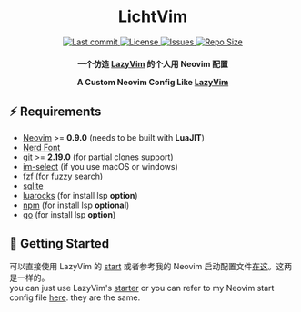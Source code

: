 <h1 align="center">
  LichtVim
</h1>

<div align="center"><p>
    <a href="https://github.com/leisurelicht/LichtVim/pulse">
      <img alt="Last commit" src="https://img.shields.io/github/last-commit/leisurelicht/LichtVim?style=flat-square&logo=starship&color=8bd5ca&logoColor=D9E0EE&labelColor=302D41"/>
    </a>
    <a href="https://github.com/leisurelicht/LichtVim/blob/main/LICENSE">
      <img alt="License" src="https://img.shields.io/github/license/leisurelicht/LichtVim?style=flat-square&logo=starship&color=ee999f&logoColor=D9E0EE&labelColor=302D41" />
    </a>
    <a href="https://github.com/leisurelicht/LichtVim/issues">
      <img alt="Issues" src="https://img.shields.io/github/issues/leisurelicht/LichtVim?style=flat-square&logo=bilibili&color=F5E0DC&logoColor=D9E0EE&labelColor=302D41" />
    </a>
    <a href="https://github.com/leisurelicht/LichtVim">
      <img alt="Repo Size" src="https://img.shields.io/github/repo-size/leisurelicht/LichtVim?color=%23DDB6F2&label=SIZE&logo=codesandbox&style=flat-square&logoColor=D9E0EE&labelColor=302D41" />
    </a>
</div>

<h4 align="center">
  一个仿造 <a href="https://github.com/LazyVim/LazyVim">LazyVim</a> 的个人用 Neovim 配置</br>
  
  A Custom Neovim Config Like <a href="https://github.com/LazyVim/LazyVim">LazyVim</a>
</h4>

## ⚡️ Requirements

- [Neovim](https://github.com/neovim/neovim) >= **0.9.0** (needs to be built with **LuaJIT**)
- [Nerd Font](https://www.nerdfonts.com/)
- [git](https://git-scm.com) >= **2.19.0** (for partial clones support)
- [im-select](https://github.com/daipeihust/im-select) (if you use macOS or windows)
- [fzf](https://github.com/junegunn/fzf) (for fuzzy search)
- [sqlite](https://github.com/sqlite/sqlite)
- [luarocks](https://github.com/luarocks/luarocks) (for install lsp **option**) 
- [npm](https://github.com/npm/cli) (for install lsp **optional**) 
- [go](https://go.dev) (for install lsp  **option**)

## 🚀 Getting Started

可以直接使用 LazyVim 的 [start](https://github.com/LazyVim/starter) 或者参考我的 Neovim 启动配置文件[在这](https://github.com/leisurelicht/.config_file/tree/lazy/vi)。这两是一样的。</br>
you can just use LazyVim's [starter](https://github.com/LazyVim/starter) or you can refer to my Neovim start config file [here](https://github.com/leisurelicht/.config_file/tree/lazy/vi). they are the same. 

